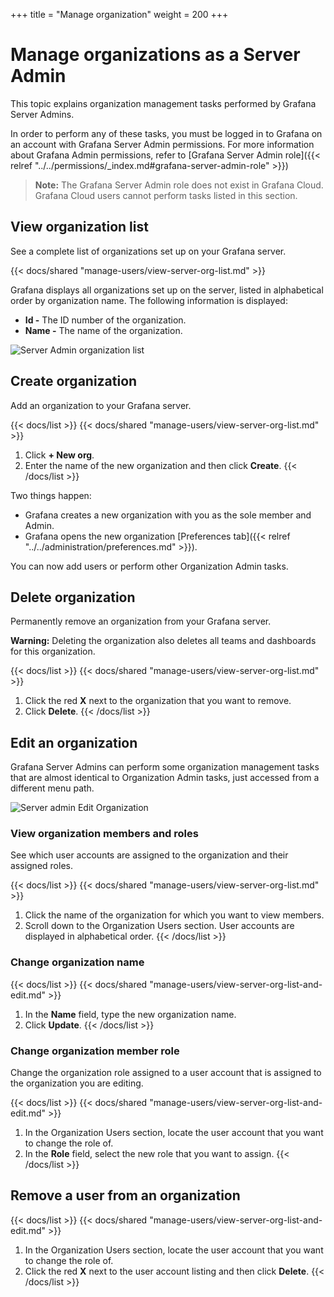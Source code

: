 +++
title = "Manage organization"
weight = 200
+++

# Manage organizations as a Server Admin

This topic explains organization management tasks performed by Grafana Server Admins.

In order to perform any of these tasks, you must be logged in to Grafana on an account with Grafana Server Admin permissions. For more information about Grafana Admin permissions, refer to [Grafana Server Admin role]({{< relref "../../permissions/_index.md#grafana-server-admin-role" >}})

> **Note:** The Grafana Server Admin role does not exist in Grafana Cloud. Grafana Cloud users cannot perform tasks listed in this section.

## View organization list

See a complete list of organizations set up on your Grafana server.

{{< docs/shared "manage-users/view-server-org-list.md" >}}

Grafana displays all organizations set up on the server, listed in alphabetical order by organization name. The following information is displayed:
- **Id -** The ID number of the organization.
- **Name -** The name of the organization.

![Server Admin organization list](/img/docs/manage-users/server-org-list-7-3.png)

## Create organization

Add an organization to your Grafana server.

{{< docs/list >}}
{{< docs/shared "manage-users/view-server-org-list.md" >}}
1. Click **+ New org**.
1. Enter the name of the new organization and then click **Create**.
{{< /docs/list >}}

Two things happen:
- Grafana creates a new organization with you as the sole member and Admin.
- Grafana opens the new organization [Preferences tab]({{< relref "../../administration/preferences.md" >}}).

You can now add users or perform other Organization Admin tasks.

## Delete organization

Permanently remove an organization from your Grafana server.

**Warning:** Deleting the organization also deletes all teams and dashboards for this organization.

{{< docs/list >}}
{{< docs/shared "manage-users/view-server-org-list.md" >}}
1. Click the red **X** next to the organization that you want to remove.
1. Click **Delete**.
{{< /docs/list >}}

## Edit an organization

Grafana Server Admins can perform some organization management tasks that are almost identical to Organization Admin tasks, just accessed from a different menu path.

![Server admin Edit Organization](/img/docs/manage-users/server-admin-edit-org-7-3.png)

### View organization members and roles

See which user accounts are assigned to the organization and their assigned roles.

{{< docs/list >}}
{{< docs/shared "manage-users/view-server-org-list.md" >}}
1. Click the name of the organization for which you want to view members.
1. Scroll down to the Organization Users section. User accounts are displayed in alphabetical order.
{{< /docs/list >}}

### Change organization name

{{< docs/list >}}
{{< docs/shared "manage-users/view-server-org-list-and-edit.md" >}}
1. In the **Name** field, type the new organization name.
1. Click **Update**.
{{< /docs/list >}}

### Change organization member role

Change the organization role assigned to a user account that is assigned to the organization you are editing.

{{< docs/list >}}
{{< docs/shared "manage-users/view-server-org-list-and-edit.md" >}}
1. In the Organization Users section, locate the user account that you want to change the role of.
1. In the **Role** field, select the new role that you want to assign.
{{< /docs/list >}}

## Remove a user from an organization

{{< docs/list >}}
{{< docs/shared "manage-users/view-server-org-list-and-edit.md" >}}
1. In the Organization Users section, locate the user account that you want to change the role of.
1. Click the red **X** next to the user account listing and then click **Delete**.
{{< /docs/list >}}
